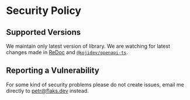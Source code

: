 # Security Policy

## Supported Versions

We maintain only latest version of library. We are watching for latest changes made in [ReDoc](https://github.com/Redocly/redoc) and [`@kojidev/openapi-ts`](https://github.com/kojidev/openapi-ts).

## Reporting a Vulnerability

For some kind of security problems please do not create issues, email me directly to petr@flaks.dev instead.
